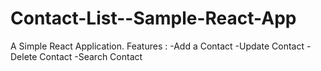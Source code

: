 # Contact-List--Sample-React-App

A Simple React Application.
Features :
-Add a Contact
-Update Contact
-Delete Contact
-Search Contact


